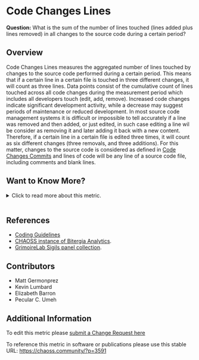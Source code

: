 # Code Changes Lines

**Question:** What is the sum of the number of lines touched (lines added plus lines removed) in all changes to the source code during a certain period?

## Overview

Code Changes Lines  measures the aggregated number of lines touched by changes to the source code performed during a certain period. This means that if a certain line in a certain file is touched in three different changes, it will count as three lines. Data points consist of the cumulative count of lines touched across all code changes during the measurement period which includes all developers touch (edit, add, remove). Increased code changes indicate significant development activity, while a decrease may suggest periods of maintenance or reduced development.
In most source code management systems it is difficult or impossible to tell accurately if a line was removed and then added, or just edited, in such case editing a line wil be consider as removing it and later adding it back with a new content. Therefore, if a certain line in a certain file is edited three times, it will count as six different changes (three removals, and three additions).
For this matter, changes to the source code is considered as defined in [Code Changes Commits](https://chaoss.community/metric-code-changes-commits/) and lines of code will be any line of a source code file, including comments and blank lines.

## Want to Know More?

<span markdown="1"><details>

<summary>Click to read more about this metric.</summary>

### Data Collection Strategies

**Specific description: Git**

In the cases of git, we define "code change" and "date of a change" as we detail in [Code Changes Commits](https://chaoss.community/metric-code-changes-commits/). The date of a change can be defined (for considering it in a period or not) as the author date or the committer date of the corresponding git commit.

Since git provides changes as diff patches (list of lines added and removed), each of those lines mentioned as a line added or a line removed in the diff will be considered as a line changed (touched). If a line is removed and added, it will be considered as two "changes to a line".

**Mandatory parameters:**

*   Kind of date. Either author date or committer date. Default: author date.\
    For each git commit, two dates are kept: when the commit was authored, and when it was committed to the repository. For deciding on the period, one of them has to be selected.<br>

*   Include merge commits. Boolean. Default: True.\
    Merge commits are those which merge a branch, and in some cases are not considered as reflecting a coding activity

Potential aggregators for the Code Changes Lines metric include:

*   Count. Total number of lines changes (touched) during the period.

Potential parameters for the Code Changes Lines metric include:

*   Period of time: Start and finish date of the period. Default: forever. Period during which changes are considered.
*   Criteria for source code; Algorithm Default: All files are source code. If we are focused on source code, we need a criterion for deciding whether a file is a part of the source code or not.
*   Type of source code change:
    *   Lines added
    *   Lines removed
    *   Whitespace

### Filters

*   By actors (author, committer). Requires actor merging (merging ids corresponding to the same author).
*   By groups of actors (employer, gender...). Requires actor grouping, and likely, actor merging.
*   By [tags](https://www.odoo.com/documentation/13.0/reference/guidelines.html#tag-and-module-name) (used in the message of the commits). Requires a structure for the message of commits. This tag can be used in an open-source project to communicate to every contributors if the commit is, for example, a fix for a bug or an improvement of a feature.
*   Count per month over time
*   Count per group over time

### Visualizations

*   [GrimoireLab](https://chaoss.github.io/grimoirelab)
    ![GrimoireLab screenshot of metric Code\_Changes\_Lines](https://raw.githubusercontent.com/chaoss/wg-evolution/main/focus-areas/code-development-activity/images/code-changes-lines_grimoirelab.png)

</details></span><br>

## References

*   [Coding Guidelines](https://www.odoo.com/documentation/13.0/reference/guidelines.html#tag-and-module-name)
*   [CHAOSS instance of Bitergia Analytics](https://chaoss.biterg.io/app/kibana#/dashboard/f13af0e0-18e5-11e9-ba47-d5cbef43f8d3).
*   [GrimoireLab Sigils panel collection](https://chaoss.github.io/grimoirelab-sigils/chaoss-gmd-cde/lines_of_code_changed/).

## Contributors

*   Matt Germonprez
*   Kevin Lumbard
*   Elizabeth Barron
*   Pecular C. Umeh

## Additional Information

To edit this metric please [submit a Change Request here](https://github.com/chaoss/wg-evolution/blob/main/focus-areas/code-development-activity/code-changes-lines.md)

To reference this metric in software or publications please use this stable URL: <https://chaoss.community/?p=3591>

<!-- # For groupings in the knowledge base
Context tags: Contribution, Software, Lifecycle
Keyword tags: lines added, lines deleted, code changes, source code changes, coding activity, source code, merge commits, pull request changes
-->
